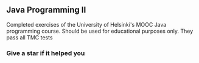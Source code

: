 ## Java Programming II
Completed exercises of the University of Helsinki's MOOC Java programming course. Should be used for educational purposes only. They pass all TMC tests

### Give a star if it helped you
